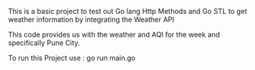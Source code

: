 This is a basic project to test out Go lang Http Methods and Go STL to get weather information by integrating the Weather API

This code provides us with the weather and AQI for the week and specifically Pune City.

To run this Project use :  go run main.go

